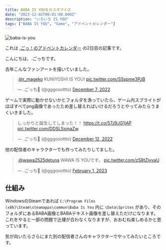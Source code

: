 ```yaml
---
title: BABA IS YOUをカスタマイズ
date: "2023-12-02T00:01:00.000Z"
description: "いろいろ IS YOU"
tags: ["BABA IS YOU", "Game", "アドベントカレンダー"]
---
```


![baba-is-you](/blog/assets/images/posts/20231202-customize-babaisyou/logo.gif)

これは [.ごっ！のアドベントカレンダー](https://adventar.org/calendars/9122) の2日目の記事です。

こんにちは、.ごっちです。

去年こんなファンアートを描いていました。

<blockquote class="twitter-tweet"><p lang="tl" dir="ltr">.<a href="https://twitter.com/r_mageko?ref_src=twsrc%5Etfw">@r_mageko</a> KUNIYOSHI IS YOU! <a href="https://t.co/SSspme3PJB">pic.twitter.com/SSspme3PJB</a></p>&mdash; .ごっち📝 (@gggooottto) <a href="https://twitter.com/gggooottto/status/1600513264294559744?ref_src=twsrc%5Etfw">December 7, 2022</a></blockquote>

ゲームで実際に動かせないかとフォルダを漁っていたら、ゲーム内スプライトがほぼすべてpng画像であったため差し替えればいけるだろうとやってみたらうまくいきました。

<blockquote class="twitter-tweet"><p lang="ja" dir="ltr">しっかりと誕生してしまった！！ <a href="https://t.co/57J9JG1jAP">https://t.co/57J9JG1jAP</a> <a href="https://t.co/DDSLSsmaZw">pic.twitter.com/DDSLSsmaZw</a></p>&mdash; .ごっち📝 (@gggooottto) <a href="https://twitter.com/gggooottto/status/1602316828767703041?ref_src=twsrc%5Etfw">December 12, 2022</a></blockquote>

他の配信者のキャラクターでも作ってみたりしてました。

<blockquote class="twitter-tweet"><p lang="ja" dir="ltr">.<a href="https://twitter.com/wawa2525detuna?ref_src=twsrc%5Etfw">@wawa2525detuna</a> WAWA IS YOUです。 <a href="https://t.co/zS8tZjyvaU">pic.twitter.com/zS8tZjyvaU</a></p>&mdash; .ごっち📝 (@gggooottto) <a href="https://twitter.com/gggooottto/status/1620727778697150464?ref_src=twsrc%5Etfw">February 1, 2023</a></blockquote>

## 仕組み

WindowsのSteamであれば `C:\Program Files (x86)\Steam\steamapps\common\Baba Is You` 内に `\Data\Sprites` があり、そのフォルダにあるBABA画像とBABAテキスト画像を差し替えただけになります。
これをやると一部の問題で辻褄が合わなくなりますが、おおむね楽しめるかと思っています。

気が向いたらさらにまた別の配信者さんのキャラクターでやってみたいところです。
